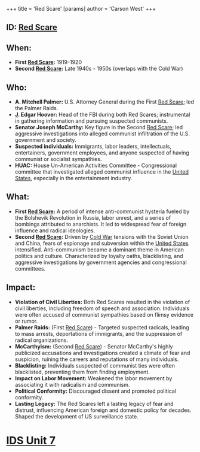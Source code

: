 +++
 title = 'Red Scare'
[params]
	author = 'Carson West'
+++
## ID: [Red Scare](./../red-scare/)

## When:
* **First [Red Scare](./../red-scare/):** 1919-1920
* **Second [Red Scare](./../red-scare/):** Late 1940s - 1950s (overlaps with the Cold War)

## Who:
* **A. Mitchell Palmer:** U.S. Attorney General during the First [Red Scare](./../red-scare/); led the Palmer Raids.
* **[J](./../j/). Edgar Hoover:** Head of the FBI during both Red Scares; instrumental in gathering information and pursuing suspected communists.
* **Senator Joseph McCarthy:** Key figure in the Second [Red Scare](./../red-scare/); led aggressive investigations into alleged communist infiltration of the U.S. government and society.
* **Suspected individuals:** Immigrants, labor leaders, intellectuals, entertainers, government employees, and anyone suspected of having communist or socialist sympathies.
* **HUAC:** House Un-American Activities Committee - Congressional committee that investigated alleged communist influence in the [United States](./../united-states/), especially in the entertainment industry.

## What:
* **First [Red Scare](./../red-scare/):**  A period of intense anti-communist hysteria fueled by the Bolshevik Revolution in Russia, labor unrest, and a series of bombings attributed to anarchists. It led to widespread fear of foreign influence and radical ideologies.
* **Second [Red Scare](./../red-scare/):**  Driven by [Cold War](./../cold-war/) tensions with the Soviet Union and China, fears of espionage and subversion within the [United States](./../united-states/) intensified. Anti-communism became a dominant theme in American politics and culture.  Characterized by loyalty oaths, blacklisting, and aggressive investigations by government agencies and congressional committees.

## Impact:
* **Violation of Civil Liberties:**  Both Red Scares resulted in the violation of civil liberties, including freedom of speech and association.  Individuals were often accused of communist sympathies based on flimsy evidence or rumor.
* **Palmer Raids:** (First [Red Scare](./../red-scare/)) - Targeted suspected radicals, leading to mass arrests, deportations of immigrants, and the suppression of radical organizations.
* **McCarthyism:** (Second [Red Scare](./../red-scare/)) - Senator McCarthy's highly publicized accusations and investigations created a climate of fear and suspicion, ruining the careers and reputations of many individuals.
* **Blacklisting:**  Individuals suspected of communist ties were often blacklisted, preventing them from finding employment.
* **Impact on Labor Movement:**  Weakened the labor movement by associating it with radicalism and communism.
* **Political Conformity:** Discouraged dissent and promoted political conformity.
* **Lasting Legacy:** The Red Scares left a lasting legacy of fear and distrust, influencing American foreign and domestic policy for decades. Shaped the development of US surveillance state.

# [IDS Unit 7](./../ids-unit-7/)